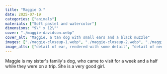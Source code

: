 ```yaml
---
title: "Maggie D."
date: 2025-07-19
categories: ["animals"]
materials: ["Soft pastel and watercolor"]
dimensions: "9\" x 12\""
cover: "./maggie-davidson.webp"
cover_alt: "Maggie, a tan dog with small ears and a black muzzle"
images: ["./maggie-closeup-1.webp", "./maggie-closeup-2.webp", "./maggie-closeup-3.webp"]
image_alts: ["detail of ear, rendered with some detail", "detail of neck, less detail with more emphasis on watercolor", "closeup of face, rendered with a lot of detail"]
---
```

Maggie is my sister's family's dog, who came to visit for a week and a half while they were on a trip. She is a very good girl.